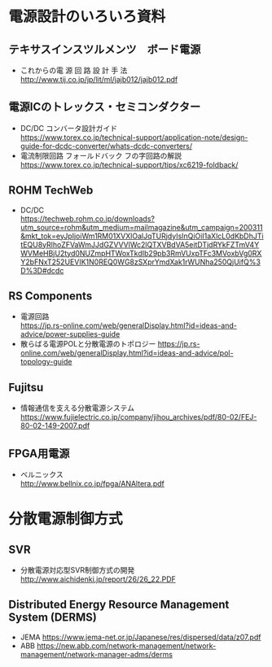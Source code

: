 # 電源設計のいろいろ資料

## テキサスインスツルメンツ　ボード電源
- これからの電 源 回 路 設 計 手 法  
  http://www.tij.co.jp/jp/lit/ml/jajb012/jajb012.pdf
  
## 電源ICのトレックス・セミコンダクター  
- DC/DC コンバータ設計ガイド  
  https://www.torex.co.jp/technical-support/application-note/design-guide-for-dcdc-converter/whats-dcdc-converters/
- 電流制限回路 フォールドバック フの字回路の解説  
  https://www.torex.co.jp/technical-support/tips/xc6219-foldback/  
  
  
## ROHM TechWeb
- DC/DC  
  https://techweb.rohm.co.jp/downloads?utm_source=rohm&utm_medium=mailmagazine&utm_campaign=200311&mkt_tok=eyJpIjoiWm1RM01XVXlOalJqTURjdyIsInQiOiI1aXlcL0dKbDhJTitEQU8yRlhoZFVaWmJJdGZVVVlWc2lQTXVBdVA5eitDTjdRYkFZTmV4YWVMeHBjU2tyd0NUZmpHTWoxTkdIb29pb3RmVUxpTFc3MVoxbVg0RXY2bFNxT252UEVIK1N0REQ0WG8zSXprYmdXak1rWUNha250QjUifQ%3D%3D#dcdc

## RS Components
- 電源回路  
  https://jp.rs-online.com/web/generalDisplay.html?id=ideas-and-advice/power-supplies-guide
- 散らばる電源POLと分散電源のトポロジー
  https://jp.rs-online.com/web/generalDisplay.html?id=ideas-and-advice/pol-topology-guide
  
## Fujitsu
- 情報通信を支える分散電源システム
  https://www.fujielectric.co.jp/company/jihou_archives/pdf/80-02/FEJ-80-02-149-2007.pdf
  
## FPGA用電源
- ベルニックス  
  http://www.bellnix.co.jp/fpga/ANAltera.pdf
  
# 分散電源制御方式  
## SVR  
- 分散電源対応型SVR制御方式の開発  
  http://www.aichidenki.jp/report/26/26_22.PDF


## Distributed Energy Resource Management System (DERMS)
- JEMA
 https://www.jema-net.or.jp/Japanese/res/dispersed/data/z07.pdf
- ABB
 https://new.abb.com/network-management/network-management/network-manager-adms/derms
 

  
  
 
